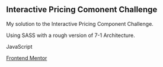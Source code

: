 ## Interactive Pricing Comonent Challenge

My solution to the Interactive Pricing Component Challenge.

Using SASS with a rough version of 7-1 Architecture.  

JavaScript

[Frontend Mentor](https://www.frontendmentor.io)
